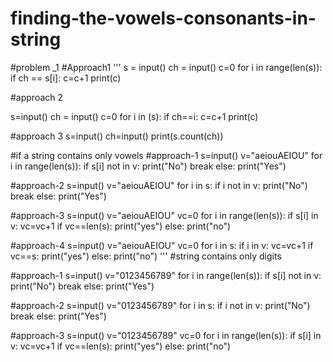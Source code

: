 # finding-the-vowels-consonants-in-string
#problem _1
#Approach1
'''
s = input()
ch = input()
c=0
for i in range(len(s)):
  if ch == s[i]:
    c=c+1
print(c)


 #approach 2

s=input()
ch = input()
c=0 
for i in (s):
  if ch==i:
    c=c+1
print(c)


#approach 3
s=input()
ch=input()
print(s.count(ch))

#if a string contains  only vowels
#approach-1
s=input()
v="aeiouAEIOU"
for i in range(len(s)):
  if s[i] not in v:
    print("No")
    break
else:
  print("Yes")
  
#approach-2
s=input()
v="aeiouAEIOU"
for i in s:
  if i not in v:
    print("No")
    break
else:
  print("Yes")
  
#approach-3
s=input()
v="aeiouAEIOU"
vc=0
for i in range(len(s)):
  if s[i] in v:
    vc=vc+1
if vc==len(s):
  print("yes")
else:
  print("no")

#approach-4
s=input()
v="aeiouAEIOU"
vc=0
for i in s:
  if i in v:
    vc=vc+1
if vc==s:
  print("yes")
else:
  print("no")
  '''
#string contains only digits

#approach-1
s=input()
v="0123456789"
for i in range(len(s)):
  if s[i] not in v:
    print("No")
    break
else:
  print("Yes")
  
#approach-2
s=input()
v="0123456789"
for i in s:
  if i not in v:
    print("No")
    break
else:
  print("Yes")
  
#approach-3
s=input()
v="0123456789"
vc=0
for i in range(len(s)):
  if s[i] in v:
    vc=vc+1
if vc==len(s):
  print("yes")
else:
  print("no")

